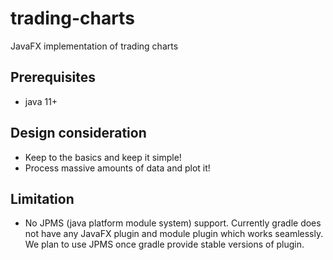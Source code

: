 # trading-charts
JavaFX implementation of trading charts

## Prerequisites
* java 11+

## Design consideration
* Keep to the basics and keep it simple!
* Process massive amounts of data and plot it!

## Limitation
* No JPMS (java platform module system) support.
Currently gradle does not have any JavaFX plugin and module plugin which works seamlessly.
We plan to use JPMS  once gradle provide stable versions of plugin.
